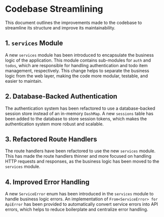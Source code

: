 # Codebase Streamlining

This document outlines the improvements made to the codebase to streamline its structure and improve its maintainability.

## 1. `services` Module

A new `services` module has been introduced to encapsulate the business logic of the application. This module contains sub-modules for `auth` and `todos`, which are responsible for handling authentication and todo item management, respectively. This change helps to separate the business logic from the web layer, making the code more modular, testable, and easier to maintain.

## 2. Database-Backed Authentication

The authentication system has been refactored to use a database-backed session store instead of an in-memory `DashMap`. A new `sessions` table has been added to the database to store session tokens, which makes the authentication system more robust and scalable.

## 3. Refactored Route Handlers

The route handlers have been refactored to use the new `services` module. This has made the route handlers thinner and more focused on handling HTTP requests and responses, as the business logic has been moved to the `services` module.

## 4. Improved Error Handling

A new `ServiceError` enum has been introduced in the `services` module to handle business logic errors. An implementation of `From<ServiceError> for ApiError` has been provided to automatically convert service errors into API errors, which helps to reduce boilerplate and centralize error handling.
